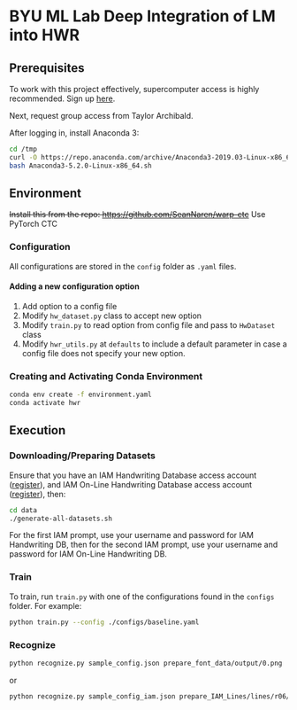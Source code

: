 # BYU ML Lab Deep Integration of LM into HWR

## Prerequisites

To work with this project effectively, supercomputer access is highly
recommended.  Sign up [here](https://rc.byu.edu/account/create/).

Next, request group access from Taylor Archibald.

After logging in, install Anaconda 3:

``` sh
cd /tmp
curl -O https://repo.anaconda.com/archive/Anaconda3-2019.03-Linux-x86_64.sh
bash Anaconda3-5.2.0-Linux-x86_64.sh
```

## Environment

~~Install this from the repo:
https://github.com/SeanNaren/warp-ctc~~
Use PyTorch CTC

### Configuration

All configurations are stored in the `config` folder as `.yaml` files.

#### Adding a new configuration option

1. Add option to a config file
2. Modify `hw_dataset.py` class to accept new option
3. Modify `train.py` to read option from config file and pass to `HwDataset` class
4. Modify `hwr_utils.py` at `defaults` to include a default parameter in case a config file does not specify your new option.

### Creating and Activating Conda Environment

``` sh
conda env create -f environment.yaml
conda activate hwr
```

## Execution

### Downloading/Preparing Datasets

Ensure that you have an IAM Handwriting Database access account ([register](http://www.fki.inf.unibe.ch/DBs/iamDB/iLogin/index.php)), and IAM On-Line Handwriting Database access account ([register](http://www.fki.inf.unibe.ch/DBs/iamOnDB/iLogin/index.php)), then:

``` bash
cd data
./generate-all-datasets.sh
```

For the first IAM prompt, use your username and password for IAM Handwriting DB, then for the second IAM prompt, use your username and password for IAM On-Line Handwriting DB.

### Train

To train, run `train.py` with one of the configurations found in the `configs` folder.  For example:

``` sh
python train.py --config ./configs/baseline.yaml
```

### Recognize

``` sh
python recognize.py sample_config.json prepare_font_data/output/0.png
```
or 

``` sh
python recognize.py sample_config_iam.json prepare_IAM_Lines/lines/r06/r06-000/r06-000-00.png
```
